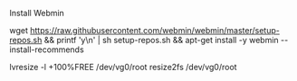 Install Webmin

wget https://raw.githubusercontent.com/webmin/webmin/master/setup-repos.sh && printf 'y\n' | sh setup-repos.sh && apt-get install -y webmin --install-recommends

lvresize -l +100%FREE /dev/vg0/root
resize2fs /dev/vg0/root
